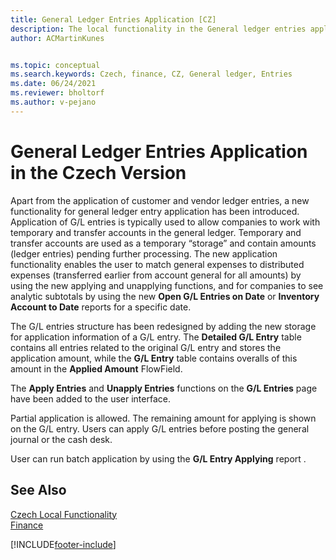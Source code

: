 ```yaml
---
title: General Ledger Entries Application [CZ]
description: The local functionality in the General ledger entries application allows companies to work with temporary and transfer accounts in the general ledger.
author: ACMartinKunes


ms.topic: conceptual
ms.search.keywords: Czech, finance, CZ, General ledger, Entries
ms.date: 06/24/2021
ms.reviewer: bholtorf
ms.author: v-pejano
---
```


# General Ledger Entries Application in the Czech Version

Apart from the application of customer and vendor ledger entries, a new functionality for general ledger entry application has been introduced. Application of G/L entries is typically used to allow companies to work with temporary and transfer accounts in the general ledger. Temporary and transfer accounts are used as a temporary “storage” and contain amounts (ledger entries) pending further processing. The new application functionality enables the user to match general expenses to distributed expenses (transferred earlier from account general for all amounts) by using the new applying and unapplying functions, and for companies to see analytic subtotals by using the new **Open G/L Entries on Date** or **Inventory Account to Date** reports for a specific date.

The G/L entries structure has been redesigned by adding the new storage for application information of a G/L entry. The **Detailed G/L Entry** table contains all entries related to the original G/L entry and stores the application amount, while the **G/L Entry** table contains overalls of this amount in the **Applied Amount** FlowField.  

The **Apply Entries** and **Unapply Entries** functions on the **G/L Entries** page have been added to the user interface.

Partial application is allowed. The remaining amount for applying is shown on the G/L entry. Users can apply G/L entries before posting the general journal or the cash desk.

User can run batch application by using the **G/L Entry Applying** report .

## See Also
[Czech Local Functionality](czech-local-functionality.md)  
[Finance](finance.md)  


[!INCLUDE[footer-include](../../includes/footer-banner.md)]